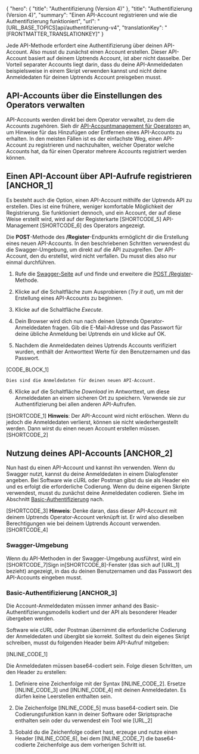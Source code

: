 {
  "hero": {
    "title": "Authentifizierung (Version 4)"
  },
  "title": "Authentifizierung (Version 4)",
  "summary": "Einen API-Account registrieren und wie die Authentifizierung funktioniert",
  "url": "[URL_BASE_TOPICS]api/authentifizierung-v4",
  "translationKey": "[FRONTMATTER_TRANSLATIONKEY]"
}

Jede API-Methode erfordert eine Authentifizierung über deinen API-Account. Also musst du zunächst einen Account erstellen. Dieser API-Account basiert auf deinem Uptrends Account, ist aber nicht dasselbe. Der Vorteil separater Accounts liegt darin, dass du deine API-Anmeldedaten beispielsweise in einem Skript verwenden kannst und nicht deine Anmeldedaten für deinen Uptrends Account preisgeben musst.

## API-Accounts über die Einstellungen des Operators verwalten

API-Accounts werden direkt bei dem Operator verwaltet, zu dem die Accounts zugehören. Sieh dir [API-Accountmanagement für Operatoren]([LINK_URL_1]) an, um Hinweise für das Hinzufügen oder Entfernen eines API-Accounts zu erhalten. In den meisten Fällen ist es der einfachste Weg, einen API-Account zu registrieren und nachzuhalten, welcher Operator welche Accounts hat, da für einen Operator mehrere Accounts registriert werden können.

## Einen API-Account über API-Aufrufe registrieren [ANCHOR_1]

Es besteht auch die Option, einen API-Account mithilfe der Uptrends API zu erstellen. Dies ist eine frühere, weniger komfortable Möglichkeit der Registrierung. Sie funktioniert dennoch, und ein Account, der auf diese Weise erstellt wird, wird auf der Registerkarte [SHORTCODE_5] API-Management [SHORTCODE_6] des Operators angezeigt.

Die **POST**-Methode des **/Register**-Endpunkts ermöglicht dir die Erstellung eines neuen API-Accounts. In den beschriebenen Schritten verwendest du die Swagger-Umgebung, um direkt auf die API zuzugreifen. Der API-Account, den du erstellst, wird nicht verfallen. Du musst dies also nur einmal durchführen.

1.  Rufe die [Swagger-Seite]([LINK_URL_2]) auf und finde und erweitere die [POST /Register]([LINK_URL_3])-Methode.

2.  Klicke auf die Schaltfläche zum Ausprobieren (*Try it out*), um mit der Erstellung eines API-Accounts zu beginnen.

3.  Klicke auf die Schaltfläche *Execute*.

4.  Dein Browser wird dich nun nach deinen Uptrends Operator-Anmeldedaten fragen. Gib die E-Mail-Adresse und das Passwort für deine übliche Anmeldung bei Uptrends ein und klicke auf OK.

5.  Nachdem die Anmeldedaten deines Uptrends Accounts verifiziert wurden, enthält der Antworttext Werte für den Benutzernamen und das Passwort.  

[CODE_BLOCK_1]              

    Dies sind die Anmeldedaten für deinen neuen API-Account.

6.  Klicke auf die Schaltfläche *Download* im Antworttext, um diese Anmeldedaten an einem sicheren Ort zu speichern. Verwende sie zur Authentifizierung bei allen anderen API-Aufrufen.

[SHORTCODE_1]
**Hinweis**: Der API-Account wird nicht erlöschen. Wenn du jedoch die Anmeldedaten verlierst, können sie nicht wiederhergestellt werden. Dann wirst du einen neuen Account erstellen müssen.
[SHORTCODE_2]

## Nutzung deines API-Accounts [ANCHOR_2]

Nun hast du einen API-Account und kannst ihn verwenden. Wenn du Swagger nutzt, kannst du deine Anmeldedaten in einem Dialogfenster angeben. Bei Software wie cURL oder Postman gibst du sie als Header ein und es erfolgt die erforderliche Codierung. Wenn du deine eigenen Skripte verwendest, musst du zunächst deine Anmeldedaten codieren. Siehe im Abschnitt [Basic-Authentifizierung]([LINK_URL_4]) nach.

[SHORTCODE_3]
**Hinweis**: Denke daran, dass dieser API-Account mit deinem Uptrends Operator-Account verknüpft ist. Er wird also dieselben Berechtigungen wie bei deinem Uptrends Account verwenden.
[SHORTCODE_4]

### Swagger-Umgebung

Wenn du API-Methoden in der Swagger-Umgebung ausführst, wird ein [SHORTCODE_7]Sign in[SHORTCODE_8]-Fenster (das sich auf [URL_1] bezieht) angezeigt, in das du deinen Benutzernamen und das Passwort des API-Accounts eingeben musst.

### Basic-Authentifizierung [ANCHOR_3]

Die Account-Anmeldedaten müssen immer anhand des Basic-Authentifizierungsmodells kodiert und der API als besonderer Header übergeben werden.

Software wie cURL oder Postman übernimmt die erforderliche Codierung der Anmeldedaten und übergibt sie korrekt. Solltest du dein eigenes Skript schreiben, musst du folgenden Header beim API-Aufruf mitgeben:

[INLINE_CODE_1]

Die Anmeldedaten müssen base64-codiert sein. Folge diesen Schritten, um den Header zu erstellen:

1.  Definiere eine Zeichenfolge mit der Syntax [INLINE_CODE_2]. Ersetze [INLINE_CODE_3] und [INLINE_CODE_4] mit deinen Anmeldedaten. Es dürfen keine Leerstellen enthalten sein.

2.  Die Zeichenfolge [INLINE_CODE_5] muss base64-codiert sein. Die Codierungsfunktion kann in deiner Software oder Skriptsprache enthalten sein oder du verwendest ein Tool wie [URL_2]

3.  Sobald du die Zeichenfolge codiert hast, erzeuge und nutze einen Header [INLINE_CODE_6], bei dem [INLINE_CODE_7] die base64-codierte Zeichenfolge aus dem vorherigen Schritt ist.
